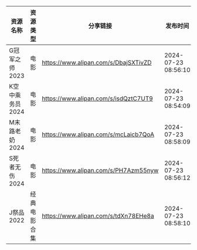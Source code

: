 | 资源名称       | 资源类型   | 分享链接                                 | 发布时间                |
| ---------- | ------ | ------------------------------------ | ------------------- |
| G冠军之师2023  | 电影     | https://www.alipan.com/s/DbajSXTivZD | 2024-07-23 08:56:10 |
| K空中乘务员2024 | 电影     | https://www.alipan.com/s/isdQztC7UT9 | 2024-07-23 08:54:09 |
| M末路老奶2024  | 电影     | https://www.alipan.com/s/mcLaicb7QoA | 2024-07-23 08:58:09 |
| S死者无伤2024  | 电影     | https://www.alipan.com/s/PH7Azm55nyw | 2024-07-23 08:56:12 |
| J祭品2022    | 经典电影合集 | https://www.alipan.com/s/tdXn78EHe8a | 2024-07-23 08:58:10 |
